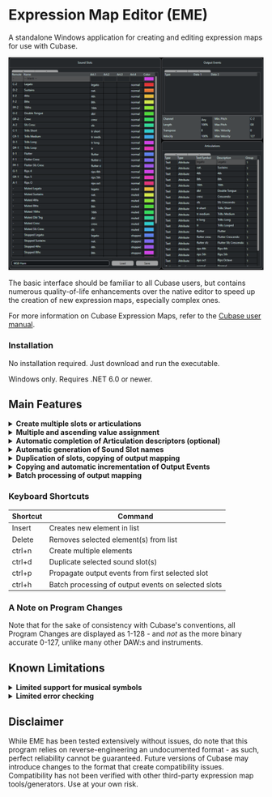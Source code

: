 # Expression Map Editor (EME)

A standalone Windows application for creating and editing expression maps for use with Cubase. 

![EME Main UI](https://github.com/birchthrush/EME-Expression-Map-Editor/blob/master/EME%20Expression%20Map%20Editor/Resources/Screenshots/main_ui.png)

The basic interface should be familiar to all Cubase users, but contains numerous quality-of-life enhancements over the native editor to speed up the creation of new expression maps, especially complex ones. 

For more information on Cubase Expression Maps, refer to the [Cubase user manual](https://archive.steinberg.help/cubase_pro_artist/v9.5/en/cubase_nuendo/topics/expression_maps/expression_maps_c.html). 

### Installation

No installation required. Just download and run the executable. 

Windows only. Requires .NET 6.0 or newer. 

## Main Features
<details>
  <summary><strong>Create multiple slots or articulations</strong></summary>

  Right-click in either list window to bring up the option to create multiple blank slots or articulation in one go. 
</details>

<details>
  <summary><strong>Multiple and ascending value assignment</strong></summary>

  Many parameters - most notably articulations, colors and midi channels - will be assigned for all selected sound slots. 
  
  Where applicable, hold the *alt* modifier key to assign automatically ascending values. 
</details>

<details>  
  <summary><strong>Automatic completion of Articulation descriptors (optional)</strong></summary>

  By convention, the Text field for an articulation is a lower-case abbreviation. EME will automatically generate the full description field by capitalizing each word and expanding selected abbreviated keywords. 

  | Abbreviation | Full Description    |
  | ------------ | ------------------- |
  | s            | Short               |
  | m            | Medium              |
  | l            | Long                |
  | f            | Fast                |
  | sl           | Slow                |
  | tr           | Trills              |
  | stac         | Staccato            |
  | trem         | Tremolo             |
  | det          | Detaché             |
  | marc         | Marcato             |
  | msrd         | Measured            |
  | leg          | Legato              |
  | cresc        | Crescendo           |
  | dim          | Diminuendo          |
  | port         | Portato             |
  | flaut        | Flautando           |
  | cs           | Con Sordino         |
  | ss           | Senza Sordino       |
  | sus          | Sustains            |
  | espr         | Espressivo          |
  | acc          | Accented            |
  | fp           | Fortepiano          |
  | dbl          | Double              |
  | trpl         | Triple              |
  | spic         | Spiccato            |
  | norm         | Normal              |
  | nat          | Natural             |
  | pizz         | Pizzicato           |
  | rep          | Repetitions         |
  | gliss        | Glissando           |
  | sp           | Sul Ponticello      |
  | st           | Sul Tasto           |
  | pp           | Pianissimo          |
  | ff           | Fortissimo          |
  | nv           | Non-Vibrato         |
  | v            | Vibrato             |
  | mv           | Molto Vibrato       |
  | sv           | Strong Vibrato      |
  | pv           | Progressive Vibrato |
  | xf           | Crossfade           |

  If this behavior is not desired, auto-completion can be disabled via a right-click menu option in the Articulation list. 
</details>

<details>
  <summary><strong>Automatic generation of Sound Slot names</strong></summary>

  Accessible via right-click menu. EME will generate names for the selected slots based on their assigned articulations' Description field. If multiple groups are used, the names will be concatenated from left to right. 
</details>

<details>
  <summary><strong>Duplication of slots, copying of output mapping</strong></summary>

  Sound Slots can be duplicated via a right-click option (or the *ctrl+d* key command), retaining all their parameters. This is often useful for managing the combinatorial explosion resulting from using groups, where you often end up with multiple slots that differ only in their group assignments and minor details in output mapping - in such cases, duplicating then modifying slots may be faster than building all from scratch. 

  Also available is the option of copying only the Output Events across multiple slots. When making a multiple selection, the Output section will always reflect the *first* selected slot - this is the data that will be copied across *all* selected sound slots, overwriting any existing Output Events. 
</details>

<details>
  <summary><strong>Copying and automatic incrementation of Output Events</strong></summary>

  The following operations are available as right-click options in the Output Events section. Operations will be carried out (in top-to-bottom order where relevant) on all selected sound slots. Note that the Output Events section always reflects the contents of the *first* selected slot. 
  - Copy output events: with options for automatically incrementing either Data field.
  - Increment nth event: will increment the specified Data field on the nth event (ie: if the first output event in a list is selected, the first event on all slots will be incremented if it exists) on all slots. This in-place modification is sometimes useful when slots have been created via duplication and already have existing output events.

  Typical use case: many instruments have all articulations laid out with ascending keyswitches. Set up and select the appropriate sound slots (with the lowest keyswitched articulation on top), insert a keyswitch OutputEvent on the first event and use the *Copy and increment Data1* command to create ascending keyswitches on all slots. 
</details>

<details>
  <summary><strong>Batch processing of output mapping</strong></summary>

  EME allows rudimentary search-and-replace operations to be performed on sound slots' output events. Select the slots you wish to operate on and select *batch processing* from the right-click menu (or use the *ctrl+h* keyboard shortcut) to bring up the window. 

  ![Batch Processing Window](https://github.com/birchthrush/EME-Expression-Map-Editor/blob/master/EME%20Expression%20Map%20Editor/Resources/Screenshots/batch_processing_window.png)

  The window will display a set of all unique Output Events contained in the selected slots, along with the number of times each event occurs. Select which events you wish to affect and the type of operation: 
  - *Delete* will simply remove all occurrences of the selected events from all selected slots.
  - *Replace* will replace all occurrences of the selected events with the data specified in the lower section of the window.   
</details>

### Keyboard Shortcuts
  | Shortcut | Command                                             |
  | -------- | --------------------------------------------------- |
  | Insert   | Creates new element in list                         |
  | Delete   | Removes selected element(s) from list               |
  | ctrl+n   | Create multiple elements                            |
  | ctrl+d   | Duplicate selected sound slot(s)                    |
  | ctrl+p   | Propagate output events from first selected slot    |
  | ctrl+h   | Batch processing of output events on selected slots |

### A Note on Program Changes
Note that for the sake of consistency with Cubase's conventions, all Program Changes are displayed as 1-128 - and *not* as the more binary accurate 0-127, unlike many other DAW:s and instruments. 

## Known Limitations 
<details>
  <summary><strong>Limited support for musical symbols</strong></summary>

  These are currently shown (and can be assigned) using their underlying numerical code, *not* their proper graphical representation. If you make extensive use of Symbols, it is recommended you use a text attribute as a placeholder and make proper assignment of symbols later within Cubase instead. 
</details>
<details>
  <summary><strong>Limited error checking</strong></summary>

  For example, EME does not explicitly forbid the creation of multiple articulations with identical names - however doing so will result in undefined behavior once imported back into Cubase. Employ common sense.
</details>

## Disclaimer
While EME has been tested extensively without issues, do note that this program relies on reverse-engineering an undocumented format - as such, perfect reliability cannot be guaranteed. Future versions of Cubase may introduce changes to the format that create compatibility issues. Compatibility has not been verified with other third-party expression map tools/generators. Use at your own risk. 
